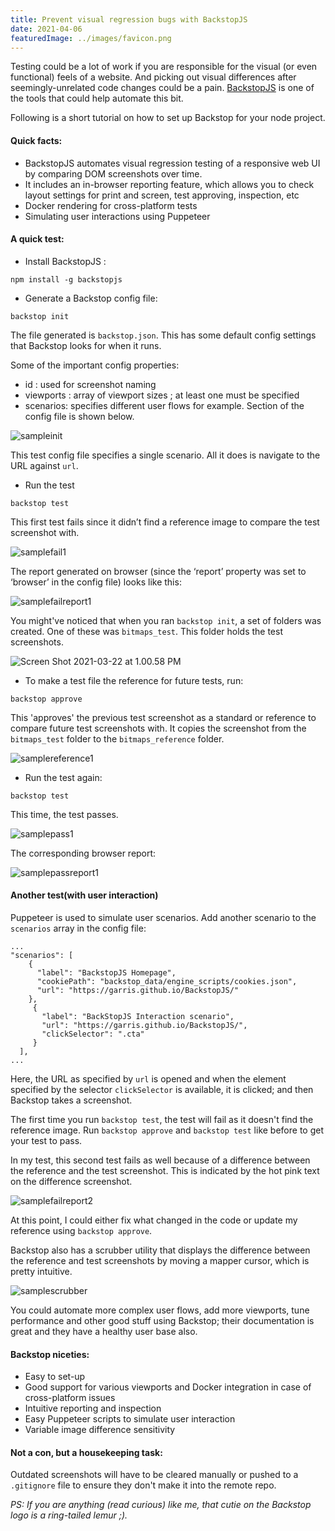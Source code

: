 ```yaml
---
title: Prevent visual regression bugs with BackstopJS
date: 2021-04-06
featuredImage: ../images/favicon.png
---
```


Testing could be a lot of work if you are responsible for the visual (or even functional) feels of a website. And picking out visual differences after seemingly-unrelated code changes could be a pain. [BackstopJS](https://github.com/garris/BackstopJS) is one of the tools that could help automate this bit. 

Following is a short tutorial on how to set up Backstop for your node project. 

#### Quick facts:
* BackstopJS automates visual regression testing of a responsive web UI by comparing DOM screenshots over time.
* It includes an in-browser reporting feature, which allows you to check layout settings for print and screen, test approving, inspection, etc
* Docker rendering for cross-platform tests
* Simulating user interactions using Puppeteer

#### A quick test:

* Install BackstopJS :

``` 
npm install -g backstopjs
```
* Generate a Backstop config file:
``` 
backstop init 
```

The file generated is `backstop.json`. This has some default config settings that Backstop looks for when it runs. 

Some of the important config properties:
* id : used for screenshot naming
* viewports : array of viewport sizes ; at least one must be specified
* scenarios: specifies different user flows for example. Section of the config file is shown below.

![sampleinit](https://dev-to-uploads.s3.amazonaws.com/uploads/articles/k4s1tclkbthgk8guih6y.png)

This test config file specifies a single scenario. All it does is navigate to the URL against `url`. 

* Run the test 
``` 
backstop test
```

This first test fails since it didn’t find a reference image to compare the test screenshot with. 

![samplefail1](https://dev-to-uploads.s3.amazonaws.com/uploads/articles/az8wdmiblr99y06gm574.png)

The report generated on browser (since the ‘report’ property was set to ‘browser’ in the config file) looks like this: 

![samplefailreport1](https://dev-to-uploads.s3.amazonaws.com/uploads/articles/jmzxq6bdnw39ep1wd80q.png) 

You might've noticed that when you ran `backstop init`, a set of folders was created. One of these was `bitmaps_test`. This folder holds the test screenshots. 

![Screen Shot 2021-03-22 at 1.00.58 PM](https://dev-to-uploads.s3.amazonaws.com/uploads/articles/nid90k4wt7i7ux73jioa.png)

* To make a test file the reference for future tests, run:
``` 
backstop approve
```
This 'approves' the previous test screenshot as a standard or reference to compare future test screenshots with. It copies the screenshot from the `bitmaps_test` folder to the `bitmaps_reference` folder. 

![samplereference1](https://dev-to-uploads.s3.amazonaws.com/uploads/articles/377iddgi0wu1w6x3b8p4.png)

* Run the test again: 
```
backstop test
```

This time, the test passes. 

![samplepass1](https://dev-to-uploads.s3.amazonaws.com/uploads/articles/6zik4ftd7xpgt86gjhuf.png)

The corresponding browser report: 

![samplepassreport1](https://dev-to-uploads.s3.amazonaws.com/uploads/articles/ysa8fi1hi1e6i72o0uh7.png)
  
#### Another test(with user interaction)

Puppeteer is used to simulate user scenarios. 
Add another scenario to the `scenarios` array in the config file:
```
...
"scenarios": [
    {
      "label": "BackstopJS Homepage",
      "cookiePath": "backstop_data/engine_scripts/cookies.json",
      "url": "https://garris.github.io/BackstopJS/"
    },
     {
       "label": "BackStopJS Interaction scenario",
       "url": "https://garris.github.io/BackstopJS/",
       "clickSelector": ".cta"
     }
  ],
...
```
Here, the URL as specified by `url` is opened and when the element specified by the selector `clickSelector` is available, it is clicked; and then Backstop takes a screenshot. 

The first time you run `backstop test`, the test will fail as it doesn't find the reference image. Run `backstop approve` and `backstop test` like before to get your test to pass. 

In my test, this second test fails as well because of a difference between the reference and the test screenshot. This is indicated by the hot pink text on the difference screenshot.

![samplefailreport2](https://dev-to-uploads.s3.amazonaws.com/uploads/articles/9n26o10gsb391yz3z8ok.png)

At this point, I could either fix what changed in the code or  update my reference using `backstop approve`. 

Backstop also has a scrubber utility that displays the difference between the reference and test screenshots by moving a mapper cursor, which is pretty intuitive. 

![samplescrubber](https://dev-to-uploads.s3.amazonaws.com/uploads/articles/ghaaapiqo1kk63ywpmd1.png) 

You could automate more complex user flows, add more viewports, tune performance and other good stuff using Backstop; their documentation is great and they have a healthy user base also.

#### Backstop niceties:

* Easy to set-up
* Good support for various viewports and Docker integration in case of cross-platform issues
* Intuitive reporting and inspection 
* Easy Puppeteer scripts to simulate user interaction
* Variable image difference sensitivity 

#### Not a con, but a housekeeping task:

Outdated screenshots will have to be cleared manually or pushed to a `.gitignore` file to ensure they don't make it into the remote repo.


_PS: If you are anything (read curious) like me, that cutie on the Backstop logo is a ring-tailed lemur ;)._

